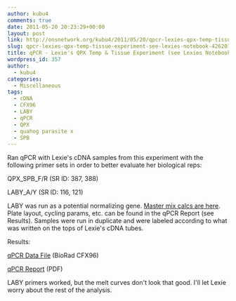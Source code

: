 ```yaml
---
author: kubu4
comments: true
date: 2011-05-20 20:23:29+00:00
layout: post
link: http://onsnetwork.org/kubu4/2011/05/20/qpcr-lexies-qpx-temp-tissue-experiment-see-lexies-notebook-4262011/
slug: qpcr-lexies-qpx-temp-tissue-experiment-see-lexies-notebook-4262011
title: qPCR - Lexie's QPX Temp & Tissue Experiment (see Lexies Notebook 4/26/2011)
wordpress_id: 357
author:
  - kubu4
categories:
  - Miscellaneous
tags:
  - cDNA
  - CFX96
  - LABY
  - qPCR
  - QPX
  - quahog parasite x
  - SPB
---
```


Ran qPCR with Lexie's cDNA samples from this experiment with the following primer sets in order to better evaluate her biological reps:

QPX_SPB_F/R (SR ID: 387, 388)

LABY_A/Y (SR ID: 116, 121)

LABY was run as a potential normalizing gene. [Master mix calcs are here](http://eagle.fish.washington.edu/Arabidopsis/Notebook%20Workup%20Files/20110520-02.jpg). Plate layout, cycling params, etc. can be found in the qPCR Report (see Results). Samples were run in duplicate and were labeled according to what was written on the tops of Lexie's cDNA tubes.

Results:

[ qPCR Data File](http://eagle.fish.washington.edu/Arabidopsis/qPCR/CFX96/Roberts%20Lab_2011-05-20%2012-31-56_CC009827.pcrd) (BioRad CFX96)

[ qPCR Report](http://eagle.fish.washington.edu/Arabidopsis/qPCR/CFX96/Roberts%20Lab_2011-05-20%2012-31-56_CC009827.pdf) (PDF)

LABY primers worked, but the melt curves don't look that good. I'll let Lexie worry about the rest of the analysis.
